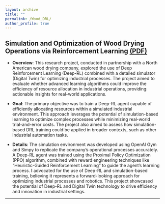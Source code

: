 ```yaml
---
layout: archive
title: ""
permalink: /Wood_DRL/
author_profile: true
---
```



## Simulation and Optimization of Wood Drying Operations via Reinforcement Learning [(PDF)](https://o2-ch4.github.io/files/Wood_Drying.pdf) 

- **Overview**: This research project, conducted in partnership with a North American wood drying company, explored the use of Deep Reinforcement Learning (Deep-RL) combined with a detailed simulator (Digital Twin) for optimizing industrial processes. The project aimed to evaluate whether advanced learning algorithms could improve the efficiency of resource allocation in industrial operations, providing actionable insights for real-world applications.

- **Goal**: The primary objective was to train a Deep-RL agent capable of efficiently allocating resources within a simulated industrial environment. This approach leverages the potential of simulation-based learning to optimize complex processes while minimizing real-world trial-and-error costs. The project also aimed to assess how simulation-based DRL training could be applied in broader contexts, such as other industrial automation tasks.

- **Details**: The simulation environment was developed using OpenAI Gym and Simpy to replicate the company’s operational processes accurately. A Deep-RL agent was trained using the Proximal Policy Optimization (PPO) algorithm, combined with reward engineering techniques like “Heuristic-Guided Reinforcement Learning” to guide the agent’s learning process. I advocated for the use of Deep-RL and simulation-based training, believing it represents a forward-looking approach for optimizing industrial processes and robotics. This project showcased the potential of Deep-RL and Digital Twin technology to drive efficiency and innovation in industrial settings.


---

